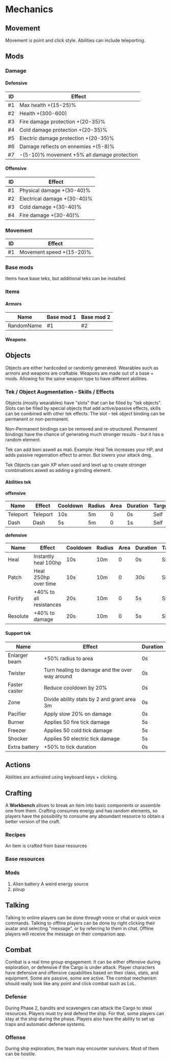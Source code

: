 # Mechanics

## Movement

Movement is point and click style.
Abilities can include teleporting.

## Mods

### Damage

#### Defensive

| ID    | Effect                                        |
| ----- | --------------------------------------------- |
| #1    | Max health +(15-25)%                          |
| #2    | Health +(300-600)                             |
| #3    | Fire damage protection +(20-35)%              |
| #4    | Cold damage protection +(20-35)%              |
| #5    | Electric damage protection +(20-35)%          |
| #6    | Damage reflects on ennemies +(5-8)%           |
| #7    | -(5-10)% movement +5% all damage protection   |

#### Offensive

| ID    | Effect                                        |
| ----- | --------------------------------------------- |
| #1    | Physical damage +(30-40)%                     |
| #2    | Electrical damage +(30-40)%                   |
| #3    | Cold damage +(30-40)%                         |
| #4    | Fire damage +(30-40)%                         |

### Movement

| ID    | Effect                                        |
| ----- | --------------------------------------------- |
| #1    | Movement speed +(15-20)%                      |

### Base mods

Items have base teks, but additional teks can be installed.

### Items

#### Armors

| Name              | Base mod 1           | Base mod 2           |
| ----------------- | -------------------- | -------------------- |
| RandomName        | #1                   | #2                   |


#### Weapons

## Objects

Objects are either hardcoded or randomly generated.
Wearables such as armors and weapons are craftable. 
Weapons are made out of a base + mods. Allowing for the same weapon type to have different abilities.

### Tek / Object Augmentation - Skills / Effects

Objects (mostly wearables) have "slots" that can be filled by "tek objects".
Slots can be filled by special objects that add active/passive effects, skills can be combined with other tek effects.
The slot - tek object binding can be permanent or non-permanent.

Non-Permanent bindings can be removed and re-structured.
Permanent bindings have the chance of generating much stronger results - but it has a random element.

Tek can add boni aswell as mali.
Example: Heal Tek increases your HP, and adds passive regenration effect to armor. But lowers your attack dmg.

Tek Objects can gain XP when used and level up to create stronger combinations aswell as adding a grinding element. 

#### Abilities tek

**offensive**

| Name       | Effect                                    | Cooldown | Radius | Area | Duration | Target |
| ---------- | ----------------------------------------- | -------- | ------ |----- | -------- | ------ |
| Teleport   | Teleport                                  | 10s      | 5m     | 0    | 0s       | Self   |
| Dash       | Dash                                      | 5s       | 5m     | 0    | 1s       | Self   |

**defensive**

| Name       | Effect                                    | Cooldown | Radius | Area | Duration | Target |
| ---------- | ----------------------------------------- | -------- | ------ |----- | -------- | ------ |
| Heal       | Instantly heal 100hp                      | 10s      | 10m    | 0    | 0s       | Single |
| Patch      | Heal 250hp over time                      | 10s      | 10m    | 0    | 30s      | Single |
| Fortify    | +40% to all resistances                   | 20s      | 10m    | 0    | 5s       | Single |
| Resolute   | +40% to damage                            | 20s      | 10m    | 0    | 5s       | Single |

#### Support tek

| Name              | Effect                                                 | Duration |
| ----------------- | ------------------------------------------------------ | -------- |
| Enlarger beam     | +50% radius to area                                    | 0s       |
| Twister           | Turn healing to damage and the over way around         | 0s       |
| Faster caster     | Reduce cooldown by 20%                                 | 0s       |
| Zone              | Divide ability stats by 2 and grant area 3m            | 0s       |
| Pacifier          | Apply slow 20% on damage                               | 0s       |
| Burner            | Applies 50 fire tick damage                            | 5s       |
| Freezer           | Applies 50 cold tick damage                            | 5s       |
| Shocker           | Applies 50 electric tick damage                        | 5s       |
| Extra battery     | +50% to tick duration                                  | 0s       |

## Actions

Abilities are activated using keyboard keys + clicking.

## Crafting

A **Workbench** allows to break an item into basic components or assemble one from them.
Crafting consumes energy and has random elements, so players have the possibility to consume any aboundant resource to obtain a better version of the craft.

### Recipes

An item is crafted from base resources

### Base resources

### Mods

1. Alien battery
A weird energy source
2. ploup

## Talking

Talking to online players can be done through voice or chat or quick voice commands.
Talking to offline players can be done by right clicking their avatar and selecting "message", or by referring to them in chat.
Offline players will receive the message on their companion app.

## Combat

Combat is a real time group engagement.
It can be either offensive during exploration, or defensive if the Cargo is under attack.
Player characters have defensive and offensive capabilities based on their class, stats, and equipment. Some are passive, some are active. The combat mechanism should really look like any point and click combat such as LoL.

### Defense

During Phase 2, bandits and scavengers can attack the Cargo to steal resources. Players must try and defend the ship.
For that, some players can stay at the ship during the phase. Players also have the ability to set up traps and automatic defense systems.

### Offense

During ship exploration, the team may encounter survivors. Most of them can be hostile.
